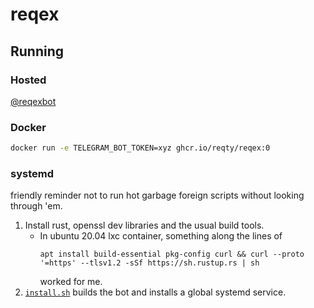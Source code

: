 # reqex

## Running
### Hosted
[@reqexbot](https://t.me/reqexbot)

### Docker
```sh
docker run -e TELEGRAM_BOT_TOKEN=xyz ghcr.io/reqty/reqex:0
```

### systemd
friendly reminder not to run hot garbage foreign scripts without looking through 'em.

1. Install rust, openssl dev libraries and the usual build tools.
    - In ubuntu 20.04 lxc container, something along the lines of
      ```
      apt install build-essential pkg-config curl && curl --proto '=https' --tlsv1.2 -sSf https://sh.rustup.rs | sh
      ```
      worked for me.
1. [`install.sh`](install.sh) builds the bot and installs a global systemd service.
